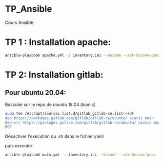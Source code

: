 # TP_Ansible
Cours Ansible

# TP 1 : Installation apache:
```bash
ansible-playbook apache.yml -i inventory.ini --become --ask-become-pass
```

# TP 2: Installation gitlab:

## Pour ubuntu 20.04:
Basculer sur le repo de ubuntu 18.04 (bionic)
```bash
sudo tee /etc/apt/sources.list.d/gitlab_gitlab-ce.list<<EOF
deb https://packages.gitlab.com/gitlab/gitlab-ce/ubuntu/ bionic main
deb-src https://packages.gitlab.com/gitlab/gitlab-ce/ubuntu/ bionic main
EOF
```

Désactiver l'execution du .sh dans le fichier yaml

puis executer:
```bash
ansible-playbook main.yml -i inventory.ini --become --ask-become-pass
```
